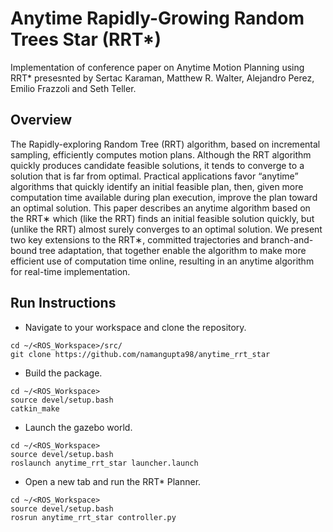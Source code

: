 # Anytime Rapidly-Growing Random Trees Star (RRT*)
Implementation of conference paper on Anytime Motion Planning using RRT* presesnted by Sertac Karaman, Matthew R. Walter, Alejandro Perez, Emilio Frazzoli and Seth Teller.

## Overview
The Rapidly-exploring Random Tree (RRT) algorithm, based on incremental sampling, efficiently computes motion plans. Although the RRT algorithm quickly produces candidate feasible solutions, it tends to converge to a solution that is far from optimal. Practical applications favor “anytime” algorithms that quickly identify an initial feasible plan, then, given more computation time available during plan execution, improve the plan toward an optimal solution. This paper describes an anytime algorithm based on the RRT∗ which (like the RRT) finds an initial feasible solution quickly, but (unlike the RRT) almost surely converges to an optimal solution. We present two key extensions to the RRT∗, committed trajectories and branch-and-bound tree adaptation, that together enable the algorithm to make more efficient use of computation time online, resulting in an anytime algorithm for real-time implementation.

## Run Instructions
- Navigate to your workspace and clone the repository.
```
cd ~/<ROS_Workspace>/src/
git clone https://github.com/namangupta98/anytime_rrt_star
```
- Build the package.
```
cd ~/<ROS_Workspace>
source devel/setup.bash
catkin_make
```
- Launch the gazebo world.
```
cd ~/<ROS_Workspace>
source devel/setup.bash
roslaunch anytime_rrt_star launcher.launch
```
- Open a new tab and run the RRT* Planner.
```
cd ~/<ROS_Workspace>
source devel/setup.bash
rosrun anytime_rrt_star controller.py
```
